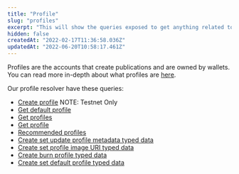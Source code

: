 ```yaml
---
title: "Profile"
slug: "profiles"
excerpt: "This will show the queries exposed to get anything related to profiles back from the public API"
hidden: false
createdAt: "2022-02-17T11:36:58.036Z"
updatedAt: "2022-06-20T10:58:17.461Z"
---
```

Profiles are the accounts that create publications and are owned by wallets. You can read more in-depth about what profiles are [here](doc:profile). 

Our profile resolver have these queries:

- [Create profile](doc:create-profile) NOTE: Testnet Only
- [Get default profile](doc:get-default-profile) 
- [Get profiles](doc:get-profiles)
- [Get profile](doc:get-profile) 
- [Recommended profiles](doc:recommended-profiles)
- [Create set update profile metadata typed data](doc:create-set-update-profile-metadata-typed-data) 
- [Create set profile image URI typed data](doc:create-set-profile-image-uri-typed-data)
- [Create burn profile typed data](doc:create-burn-profile-typed-data)
- [Create set default profile typed data](doc:create-set-default-profile-typed-data)